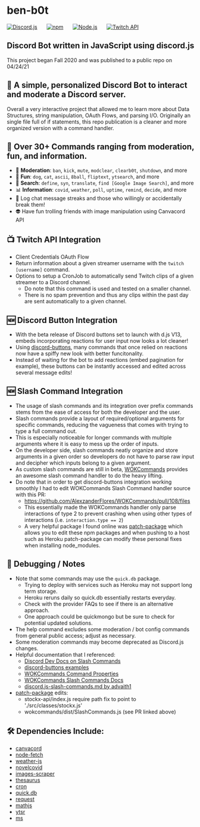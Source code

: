 # ben-b0t
[![Discord.js](https://img.shields.io/badge/discord.js-v12-blue?style=for-the-badge&logo=discord)](https://www.npmjs.com/package/discord.js)
   [![npm](https://img.shields.io/badge/npm-v6.14.13-red?style=for-the-badge&logo=npm)](https://docs.npmjs.com/downloading-and-installing-node-js-and-npm)
   [![Node.js](https://img.shields.io/badge/Node.js-v14.17.3-brightgreen?style=for-the-badge&logo=nodejs)](https://dev.twitch.tv/docs/)
   [![Twitch API](https://img.shields.io/badge/Twitch%20API-Doc-blueviolet?style=for-the-badge&logo=twitch)](https://dev.twitch.tv/docs/)


## Discord Bot written in JavaScript using discord.js
This project began Fall 2020 and was published to a public repo on 04/24/21


## 🤖 A simple, personalized Discord Bot to interact and moderate a Discord server. 

Overall a very interactive project that allowed me to learn more about Data Structures, string manipulation, OAuth Flows, and parsing I/O.
Originally an single file full of if statements, this repo publication is a cleaner and more organized version with a command handler.

## 👾 Over 30+ Commands ranging from moderation, fun, and information.
* 🚨 **Moderation**: `ban`, `kick`, `mute`, `modclear`, `clearb0t`, `shutdown`, and more
* 🎊 **Fun**: `dog`, `cat`, `ascii`, `8ball`, `fliptext`, `ytsearch`, and more
* 🔎 **Search**: `define`, `syn`, `translate`, `find [Google Image Search]`, and more
* 📊 **Information**: `covid`, `weather`, `poll`, `uptime`, `remind`, `decide`, and more
* 💬 Log chat message streaks and those who willingly or accidentally break them!
* 👽 Have fun trolling friends with image manipulation using Canvacord API


## 📺 Twitch API Integration
* Client Credentials OAuth Flow
* Return information about a given streamer username with the `twitch [username]` command.
* Options to setup a CronJob to automatically send Twitch clips of a given streamer to a Discord channel.
  * Do note that this command is used and tested on a smaller channel.
  * There is no spam prevention and thus any clips within the past day are sent automatically to a given channel.

## 🆕 Discord Button Integration
*  With the beta release of Discord buttons set to launch with d.js V13, embeds incorporating reactions for user input now looks a lot cleaner!
*  Using [discord-buttons](https://www.npmjs.com/package/discord-buttons), many commands that once relied on reactions now have a spiffy new look with better funcitonality.
*  Instead of waiting for the bot to add reactions (embed pagination for example), these buttons can be instantly accessed and edited across several message edits!

## 🆕 Slash Command Integration
* The usage of slash commands and its integration over prefix commands stems from the ease of access for both the developer and the user.
* Slash commands provide a layout of required/optional arguments for specific commands, reducing the vagueness that comes with trying to type a full command out.
* This is especially noticeable for longer commands with multiple arguments where it is easy to mess up the order of inputs.
* On the developer side, slash commands neatly organize and store arguments in a given order so developers do not have to parse raw input and decipher which inputs belong to a given argument.
* As custom slash commands are still in beta, [WOKCommands](https://docs.wornoffkeys.com/commands/slash-commands) provides an awesome slash command handler to do the heavy lifting.
* Do note that in order to get discord-buttons integration working smoothly I had to edit WOKCommands Slash Command handler source with this PR:
  * https://github.com/AlexzanderFlores/WOKCommands/pull/108/files
  * This essentially made the WOKCommands handler only parse interactions of type 2 to prevent crashing when using other types of interactions (i.e. `interaction.type == 2`)
  * A very helpful package I found online was [patch-package](https://www.npmjs.com/package/patch-package) which allows you to edit these npm packages and when pushing to a host such as Heroku patch-package can modify these personal fixes when installing node_modules.

## 🧰 Debugging / Notes
* Note that some commands may use the `quick.db` package.
  * Trying to deploy with services such as Heroku may not support long term storage.
  * Heroku reruns daily so quick.db essentially restarts everyday.
  * Check with the provider FAQs to see if there is an alternative approach.
  * One approach could be quickmongo but be sure to check for potential updated solutions.
* The help command excludes some moderation / bot config commands from general public access; adjust as necessary.
* Some moderation commands may become deprecated as Discord.js changes.
* Helpful documentation that I referenced:
  * [Discord Dev Docs on Slash Commands](https://discord.com/developers/docs/interactions/slash-commands)
  * [discord-buttons examples](https://github.com/discord-buttons/discord-buttons/blob/main/examples.md)
  * [WOKCommands Command Properties](https://docs.wornoffkeys.com/commands/commands)
  * [WOKCommands Slash Commands Docs](https://docs.wornoffkeys.com/commands/slash-commands)
  * [discord.js-slash-commands.md by advaith1](https://gist.github.com/advaith1/287e69c3347ef5165c0dbde00aa305d2)
* [patch-package](https://www.npmjs.com/package/patch-package) edits:
  * stockx-api/index.js require path fix to point to './src/classes/stockx.js'
  * wokcommands/dist/SlashCommands.js (see PR linked above)

## 🛠 Dependencies Include:
* [canvacord](https://canvacord.js.org/#/)
* [node-fetch](https://www.npmjs.com/package/node-fetch)
* [weather-js](https://www.npmjs.com/package/weather-js)
* [novelcovid](https://www.npmjs.com/package/novelcovid)
* [images-scraper](https://www.npmjs.com/package/images-scraper)
* [thesaurus](https://www.npmjs.com/package/thesaurus)
* [cron](https://www.npmjs.com/package/cron)
* [quick.db](https://www.npmjs.com/package/quick.db)
* [request](https://www.npmjs.com/package/request)
* [mathjs](https://www.npmjs.com/package/mathjs)
* [ytsr](https://www.npmjs.com/package/ytsr)
* [ms](https://www.npmjs.com/package/ms)


